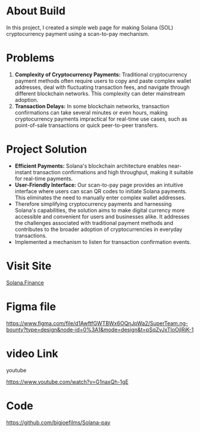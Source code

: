 # About Build

In this project, I created a simple web page for making Solana (SOL) cryptocurrency payment
using a scan-to-pay mechanism.

# Problems

1. **Complexity of Cryptocurrency Payments:** Traditional cryptocurrency payment methods often require users to copy and paste complex wallet addresses, deal with fluctuating transaction fees, and navigate through different blockchain networks. This complexity can deter mainstream adoption.
2. **Transaction Delays:** In some blockchain networks, transaction confirmations can take several minutes or even hours, making cryptocurrency payments impractical for real-time use cases, such as point-of-sale transactions or quick peer-to-peer transfers.

# Project Solution

- **Efficient Payments:** Solana's blockchain architecture enables near-instant transaction confirmations and high throughput, making it suitable for real-time payments.
- **User-Friendly Interface:** Our scan-to-pay page provides an intuitive interface where users can scan QR codes to initiate Solana payments. This eliminates the need to manually enter complex wallet addresses.
- Therefore simplifying cryptocurrency payments and harnessing Solana's capabilities, the solution aims to make digital currency more accessible and convenient for users and businesses alike. It addresses the challenges associated with traditional payment methods and contributes to the broader adoption of cryptocurrencies in everyday transactions.
- Implemented a mechanism to listen for transaction confirmation events.

# Visit Site

[Solana.Finance](https://solana-pay-store-six.vercel.app/)

# Figma file

https://www.figma.com/file/d1AwftfGWTBWx6OQnJpWa2/SuperTeam.ng-bounty?type=design&node-id=0%3A1&mode=design&t=pSqZvJxTIoOjlRjK-1

# video Link
youtube 

https://www.youtube.com/watch?v=G1naxQh-1gE

# Code

https://github.com/bigjoefilms/Solana-pay